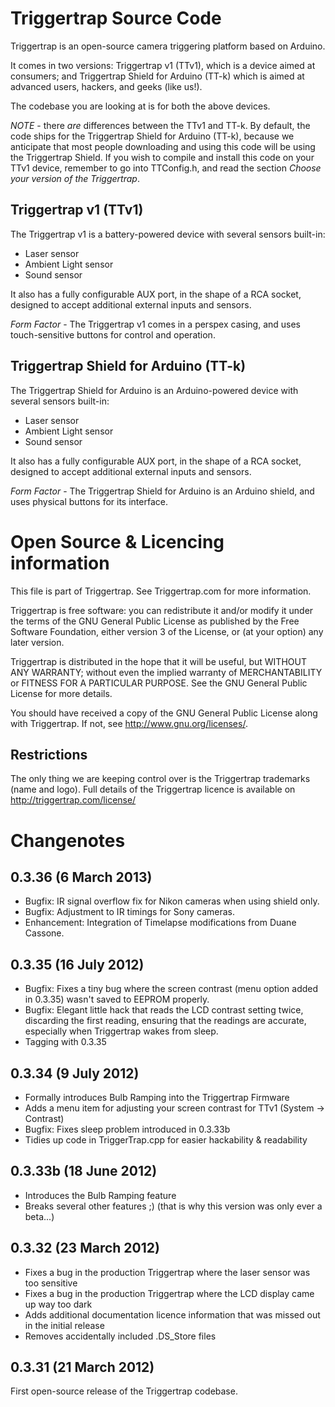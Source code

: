 # Triggertrap Source Code

Triggertrap is an open-source camera triggering platform based on Arduino. 

It comes in two versions: Triggertrap v1 (TTv1), which is a device aimed at consumers; and Triggertrap Shield for Arduino (TT-k) which is aimed at advanced users, hackers, and geeks (like us!). 

The codebase you are looking at is for both the above devices. 

_NOTE_ - there *are* differences between the TTv1 and TT-k. By default, the code ships for the Triggertrap Shield for Arduino (TT-k), because we anticipate that most people downloading and using this code will be using the Triggertrap Shield. If you wish to compile and install this code on your TTv1 device, remember to go into TTConfig.h, and read the section *Choose your version of the Triggertrap*. 

## Triggertrap v1 (TTv1)

The Triggertrap v1 is a battery-powered device with several sensors built-in:

* Laser sensor
* Ambient Light sensor
* Sound sensor

It also has a fully configurable AUX port, in the shape of a RCA socket, designed to accept additional external inputs and sensors. 

_Form Factor_ - The Triggertrap v1 comes in a perspex casing, and uses touch-sensitive buttons for control and operation. 

## Triggertrap Shield for Arduino (TT-k)

The Triggertrap Shield for Arduino is an Arduino-powered device with several sensors built-in:

* Laser sensor
* Ambient Light sensor
* Sound sensor

It also has a fully configurable AUX port, in the shape of a RCA socket, designed to accept additional external inputs and sensors. 

_Form Factor_ - The Triggertrap Shield for Arduino is an Arduino shield, and uses physical buttons for its interface. 

# Open Source & Licencing information 

This file is part of Triggertrap. See Triggertrap.com for more information.

Triggertrap is free software: you can redistribute it and/or modify it under the terms of the GNU General Public License as published by the Free Software Foundation, either version 3 of the License, or (at your option) any later version.
 
Triggertrap is distributed in the hope that it will be useful, but WITHOUT ANY WARRANTY; without even the implied warranty of MERCHANTABILITY or FITNESS FOR A PARTICULAR PURPOSE.  See the GNU General Public License for more details.

You should have received a copy of the GNU General Public License along with Triggertrap. If not, see <http://www.gnu.org/licenses/>.

## Restrictions

The only thing we are keeping control over is the Triggertrap trademarks (name and logo). Full details of the Triggertrap licence is available on http://triggertrap.com/license/ 

# Changenotes

## 0.3.36 (6 March 2013)
* Bugfix: IR signal overflow fix for Nikon cameras when using shield only.
* Bugfix: Adjustment to IR timings for Sony cameras.
* Enhancement: Integration of Timelapse modifications from Duane Cassone. 

## 0.3.35 (16 July 2012)

* Bugfix: Fixes a tiny bug where the screen contrast (menu option added in 0.3.35) wasn't saved to EEPROM properly. 
* Bugfix: Elegant little hack that reads the LCD contrast setting twice, discarding the first reading, ensuring that the readings are accurate, especially when Triggertrap wakes from sleep. 
* Tagging with 0.3.35

## 0.3.34 (9 July 2012)

* Formally introduces Bulb Ramping into the Triggertrap Firmware
* Adds a menu item for adjusting your screen contrast for TTv1 (System -> Contrast)
* Bugfix: Fixes sleep problem introduced in 0.3.33b
* Tidies up code in TriggerTrap.cpp for easier hackability & readability

## 0.3.33b (18 June 2012)

* Introduces the Bulb Ramping feature
* Breaks several other features ;) (that is why this version was only ever a beta...)

## 0.3.32 (23 March 2012)

* Fixes a bug in the production Triggertrap where the laser sensor was too sensitive
* Fixes a bug in the production Triggertrap where the LCD display came up way too dark
* Adds additional documentation licence information that was missed out in the initial release
* Removes accidentally included .DS_Store files

## 0.3.31 (21 March 2012)

First open-source release of the Triggertrap codebase. 
